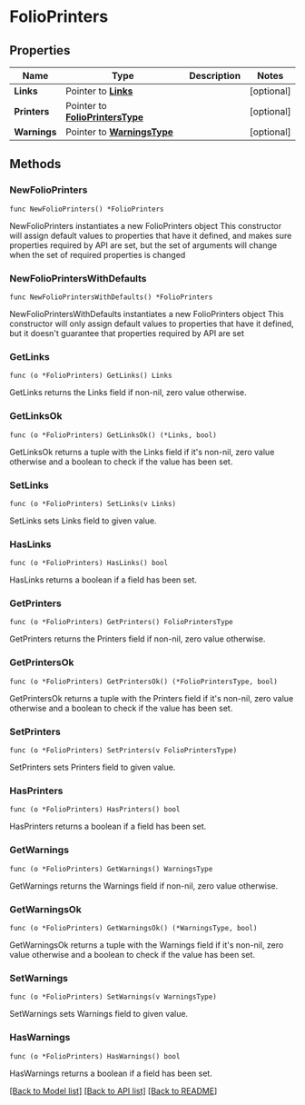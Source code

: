 # FolioPrinters

## Properties

Name | Type | Description | Notes
------------ | ------------- | ------------- | -------------
**Links** | Pointer to [**Links**](Links.md) |  | [optional] 
**Printers** | Pointer to [**FolioPrintersType**](FolioPrintersType.md) |  | [optional] 
**Warnings** | Pointer to [**WarningsType**](WarningsType.md) |  | [optional] 

## Methods

### NewFolioPrinters

`func NewFolioPrinters() *FolioPrinters`

NewFolioPrinters instantiates a new FolioPrinters object
This constructor will assign default values to properties that have it defined,
and makes sure properties required by API are set, but the set of arguments
will change when the set of required properties is changed

### NewFolioPrintersWithDefaults

`func NewFolioPrintersWithDefaults() *FolioPrinters`

NewFolioPrintersWithDefaults instantiates a new FolioPrinters object
This constructor will only assign default values to properties that have it defined,
but it doesn't guarantee that properties required by API are set

### GetLinks

`func (o *FolioPrinters) GetLinks() Links`

GetLinks returns the Links field if non-nil, zero value otherwise.

### GetLinksOk

`func (o *FolioPrinters) GetLinksOk() (*Links, bool)`

GetLinksOk returns a tuple with the Links field if it's non-nil, zero value otherwise
and a boolean to check if the value has been set.

### SetLinks

`func (o *FolioPrinters) SetLinks(v Links)`

SetLinks sets Links field to given value.

### HasLinks

`func (o *FolioPrinters) HasLinks() bool`

HasLinks returns a boolean if a field has been set.

### GetPrinters

`func (o *FolioPrinters) GetPrinters() FolioPrintersType`

GetPrinters returns the Printers field if non-nil, zero value otherwise.

### GetPrintersOk

`func (o *FolioPrinters) GetPrintersOk() (*FolioPrintersType, bool)`

GetPrintersOk returns a tuple with the Printers field if it's non-nil, zero value otherwise
and a boolean to check if the value has been set.

### SetPrinters

`func (o *FolioPrinters) SetPrinters(v FolioPrintersType)`

SetPrinters sets Printers field to given value.

### HasPrinters

`func (o *FolioPrinters) HasPrinters() bool`

HasPrinters returns a boolean if a field has been set.

### GetWarnings

`func (o *FolioPrinters) GetWarnings() WarningsType`

GetWarnings returns the Warnings field if non-nil, zero value otherwise.

### GetWarningsOk

`func (o *FolioPrinters) GetWarningsOk() (*WarningsType, bool)`

GetWarningsOk returns a tuple with the Warnings field if it's non-nil, zero value otherwise
and a boolean to check if the value has been set.

### SetWarnings

`func (o *FolioPrinters) SetWarnings(v WarningsType)`

SetWarnings sets Warnings field to given value.

### HasWarnings

`func (o *FolioPrinters) HasWarnings() bool`

HasWarnings returns a boolean if a field has been set.


[[Back to Model list]](../README.md#documentation-for-models) [[Back to API list]](../README.md#documentation-for-api-endpoints) [[Back to README]](../README.md)


